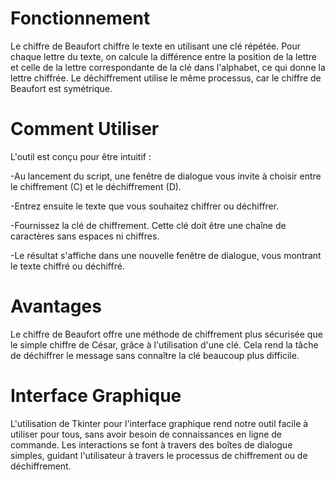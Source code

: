 # Fonctionnement
Le chiffre de Beaufort chiffre le texte en utilisant une clé répétée. Pour chaque lettre du texte, on calcule la différence entre la position de la lettre et celle de la lettre correspondante de la clé dans l'alphabet, ce qui donne la lettre chiffrée. Le déchiffrement utilise le même processus, car le chiffre de Beaufort est symétrique.

# Comment Utiliser
L'outil est conçu pour être intuitif :

-Au lancement du script, une fenêtre de dialogue vous invite à choisir entre le chiffrement (C) et le déchiffrement (D).


-Entrez ensuite le texte que vous souhaitez chiffrer ou déchiffrer.


-Fournissez la clé de chiffrement. Cette clé doit être une chaîne de caractères sans espaces ni chiffres.


-Le résultat s'affiche dans une nouvelle fenêtre de dialogue, vous montrant le texte chiffré ou déchiffré.


# Avantages
Le chiffre de Beaufort offre une méthode de chiffrement plus sécurisée que le simple chiffre de César, grâce à l'utilisation d'une clé. Cela rend la tâche de déchiffrer le message sans connaître la clé beaucoup plus difficile.

# Interface Graphique
L'utilisation de Tkinter pour l'interface graphique rend notre outil facile à utiliser pour tous, sans avoir besoin de connaissances en ligne de commande. Les interactions se font à travers des boîtes de dialogue simples, guidant l'utilisateur à travers le processus de chiffrement ou de déchiffrement.

